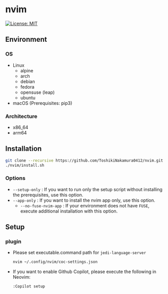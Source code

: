 # nvim

[![License: MIT](https://img.shields.io/badge/License-MIT-yellow.svg)](https://opensource.org/licenses/MIT)

## Environment
### OS
- Linux
  - alpine
  - arch
  - debian
  - fedora
  - opensuse (leap)
  - ubuntu
- macOS (Prerequisites: pip3)

### Architecture
- x86_64
- arm64

## Installation
```bash
git clone --recursive https://github.com/ToshikiNakamura0412/nvim.git
./nvim/install.sh
```
### Options
- `--setup-only` : If you want to run only the setup script without installing the prerequisites, use this option.
- `--app-only` : If you want to install the nvim app only, use this option.
  - `--no-fuse-nvim-app` : If your environment does not have `FUSE`, execute additional installation with this option.

## Setup
### plugin
- Please set executable.command path for `jedi-language-server`
  ```bash
  nvim ~/.config/nvim/coc-settings.json
  ```
- If you want to enable Github Copilot, please execute the following in Neovim:
  ```
  :Copilot setup
  ```
